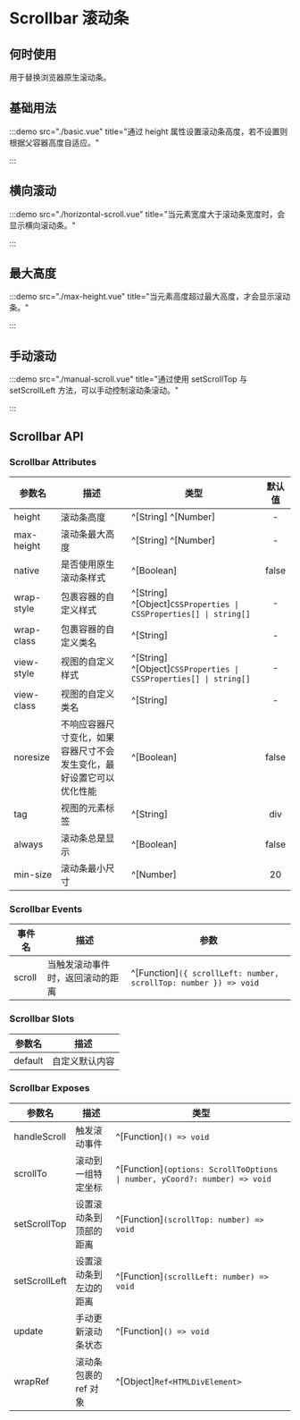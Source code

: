 # Scrollbar 滚动条

## 何时使用

用于替换浏览器原生滚动条。

## 基础用法

:::demo src="./basic.vue" title="通过 height 属性设置滚动条高度，若不设置则根据父容器高度自适应。"

:::

## 横向滚动

:::demo src="./horizontal-scroll.vue" title="当元素宽度大于滚动条宽度时，会显示横向滚动条。"

:::

## 最大高度

:::demo src="./max-height.vue" title="当元素高度超过最大高度，才会显示滚动条。"

:::

## 手动滚动

:::demo src="./manual-scroll.vue" title="通过使用 setScrollTop 与 setScrollLeft 方法，可以手动控制滚动条滚动。"

:::

## Scrollbar API

### Scrollbar Attributes

| 参数名 | 描述 | 类型 | 默认值 |
| ------ | ---- | ---- | :----: |
| height | 滚动条高度 | ^[String] ^[Number] | - |
| max-height | 滚动条最大高度 | ^[String] ^[Number] | - |
| native | 是否使用原生滚动条样式 | ^[Boolean] | false |
| wrap-style | 包裹容器的自定义样式 | ^[String] ^[Object]`CSSProperties \| CSSProperties[] \| string[]` | - |
| wrap-class | 包裹容器的自定义类名 | ^[String] | - |
| view-style | 视图的自定义样式 | ^[String] ^[Object]`CSSProperties \| CSSProperties[] \| string[]` | - |
| view-class | 视图的自定义类名 | ^[String] | - |
| noresize | 不响应容器尺寸变化，如果容器尺寸不会发生变化，最好设置它可以优化性能 | ^[Boolean] | false |
| tag | 视图的元素标签 | ^[String] | div |
| always | 滚动条总是显示 | ^[Boolean] | false |
| min-size | 滚动条最小尺寸 | ^[Number] | 20 |

### Scrollbar Events

| 事件名 | 描述 | 参数 |
| ------ | ---- | ---- |
| scroll | 当触发滚动事件时，返回滚动的距离 | ^[Function]`({ scrollLeft: number, scrollTop: number }) => void` |

### Scrollbar Slots

| 参数名 | 描述 |
| ------ | ---- |
| default | 自定义默认内容 |

### Scrollbar Exposes

| 参数名 | 描述 | 类型 |
| ------ | ---- | ---- |
| handleScroll | 触发滚动事件 | ^[Function]`() => void` |
| scrollTo | 滚动到一组特定坐标 | ^[Function]`(options: ScrollToOptions \| number, yCoord?: number) => void` |
| setScrollTop | 设置滚动条到顶部的距离 | ^[Function]`(scrollTop: number) => void` |
| setScrollLeft | 设置滚动条到左边的距离 | ^[Function]`(scrollLeft: number) => void` |
| update | 手动更新滚动条状态 | ^[Function]`() => void` |
| wrapRef | 滚动条包裹的 ref 对象 | ^[Object]`Ref<HTMLDivElement>` |
